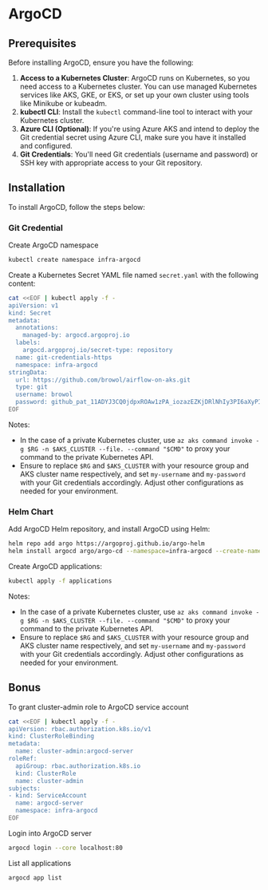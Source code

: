 # ArgoCD

## Prerequisites

Before installing ArgoCD, ensure you have the following:

1. **Access to a Kubernetes Cluster**: ArgoCD runs on Kubernetes, so you need access to a Kubernetes cluster. You can use managed Kubernetes services like AKS, GKE, or EKS, or set up your own cluster using tools like Minikube or kubeadm.
2. **kubectl CLI**: Install the `kubectl` command-line tool to interact with your Kubernetes cluster.
3. **Azure CLI (Optional)**: If you're using Azure AKS and intend to deploy the Git credential secret using Azure CLI, make sure you have it installed and configured.
4. **Git Credentials**: You'll need Git credentials (username and password) or SSH key with appropriate access to your Git repository.

## Installation

To install ArgoCD, follow the steps below:

### Git Credential

Create ArgoCD namespace

```bash
kubectl create namespace infra-argocd
```

Create a Kubernetes Secret YAML file named `secret.yaml` with the following content:

```bash
cat <<EOF | kubectl apply -f -
apiVersion: v1
kind: Secret
metadata:
  annotations:
    managed-by: argocd.argoproj.io
  labels:
    argocd.argoproj.io/secret-type: repository
  name: git-credentials-https
  namespace: infra-argocd
stringData:
  url: https://github.com/browol/airflow-on-aks.git
  type: git
  username: browol
  password: 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
EOF
```

Notes:

- In the case of a private Kubernetes cluster, use `az aks command invoke -g $RG -n $AKS_CLUSTER --file. --command "$CMD"` to proxy your command to the private Kubernetes API.
- Ensure to replace `$RG` and `$AKS_CLUSTER` with your resource group and AKS cluster name respectively, and set `my-username` and `my-password` with your Git credentials accordingly. Adjust other configurations as needed for your environment.

### Helm Chart

Add ArgoCD Helm repository, and install ArgoCD using Helm:

```bash
helm repo add argo https://argoproj.github.io/argo-helm
helm install argocd argo/argo-cd --namespace=infra-argocd --create-namespace --values=values.yaml --set crds.install=true --version=6.4.1
```

Create ArgoCD applications:

```bash
kubectl apply -f applications
```

Notes:

- In the case of a private Kubernetes cluster, use `az aks command invoke -g $RG -n $AKS_CLUSTER --file. --command "$CMD"` to proxy your command to the private Kubernetes API.
- Ensure to replace `$RG` and `$AKS_CLUSTER` with your resource group and AKS cluster name respectively, and set `my-username` and `my-password` with your Git credentials accordingly. Adjust other configurations as needed for your environment.

## Bonus

To grant cluster-admin role to ArgoCD service account

```bash
cat <<EOF | kubectl apply -f -
apiVersion: rbac.authorization.k8s.io/v1
kind: ClusterRoleBinding
metadata:
  name: cluster-admin:argocd-server
roleRef:
  apiGroup: rbac.authorization.k8s.io
  kind: ClusterRole
  name: cluster-admin
subjects:
- kind: ServiceAccount
  name: argocd-server
  namespace: infra-argocd
EOF
```

Login into ArgoCD server

```bash
argocd login --core localhost:80
```

List all applications

```bash
argocd app list
```
